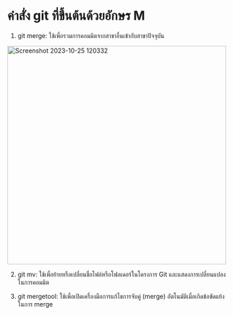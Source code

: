 # คำสั่ง git ที่ขึ้นต้นด้วยอักษร M

1. git merge: ใช้เพื่อรวมการคอมมิตจากสาขาอื่นเข้ากับสาขาปัจจุบัน

<img width="497" alt="Screenshot 2023-10-25 120332" src="https://github.com/anndyyzzz/Git_A-Z_Mission_65030276/assets/144866059/c0d80e74-6b19-4dc3-aa4a-94f449865711">

2. git mv: ใช้เพื่อย้ายหรือเปลี่ยนชื่อไฟล์หรือโฟลเดอร์ในโครงการ Git และแสดงการเปลี่ยนแปลงในการคอมมิต

3. git mergetool: ใช้เพื่อเปิดเครื่องมือการแก้ไขการจับคู่ (merge) อัตโนมัติเมื่อเกิดข้อขัดแย้งในการ merge
